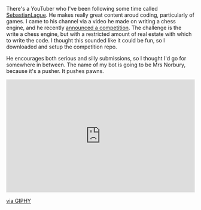 There's a YouTuber who I've been following some time called [SebastianLague](https://www.youtube.com/@SebastianLague). He makes really great content aroud coding, particularly of games. I came to his channel via a video he made on writing a chess engine, and he recently [announced a competition](https://www.youtube.com/watch?v=iScy18pVR58). The challenge is the write a chess engine, but with a restricted amount of real estate with which to write the code. I thought this sounded like it could be fun, so I downloaded and setup the competition repo.

He encourages both serious and silly submissions, so I thought I'd go for somewhere in between. The name of my bot is going to be Mrs Norbury, because it's a pusher. It pushes pawns.

<div style="width:100%;height:0;padding-bottom:60%;position:relative;"><iframe src="https://giphy.com/embed/pquWIaHkwntJu" width="100%" height="100%" style="position:absolute" frameBorder="0" class="giphy-embed" allowFullScreen></iframe></div><p><a href="https://giphy.com/gifs/pink-mexico-korea-pquWIaHkwntJu">via GIPHY</a></p>


